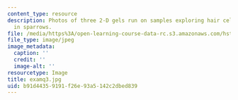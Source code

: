 ```yaml
---
content_type: resource
description: Photos of three 2-D gels run on samples exploring hair cell regeneration
  in sparrows.
file: /media/https%3A/open-learning-course-data-rc.s3.amazonaws.com/hst-730-molecular-biology-for-the-auditory-system-fall-2002/b91d44359191f26e93a5142c2dbed839_examq3.jpg
file_type: image/jpeg
image_metadata:
  caption: ''
  credit: ''
  image-alt: ''
resourcetype: Image
title: examq3.jpg
uid: b91d4435-9191-f26e-93a5-142c2dbed839
---
```

